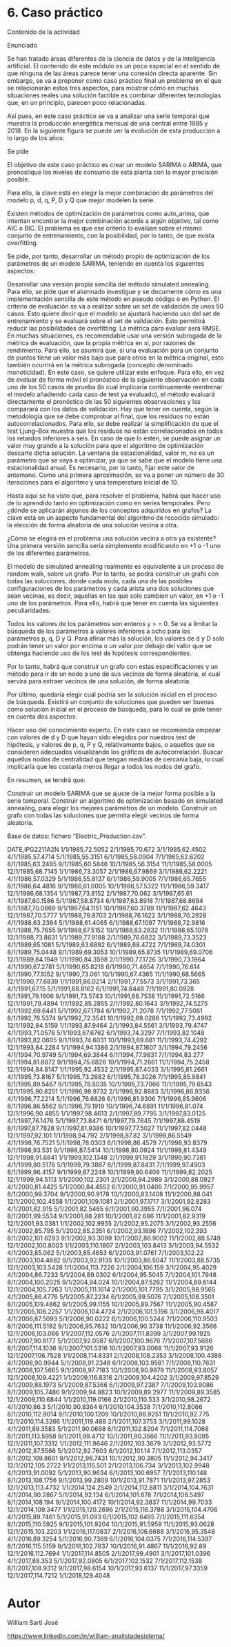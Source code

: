 # 6. Caso práctico

Contenido de la actividad

Enunciado



Se han tratado áreas diferentes de la ciencia de datos y de la inteligencia artificial. El contenido de este módulo es un poco especial en el sentido de que ninguna de las áreas parece tener una conexión directa aparente. Sin embargo, se va a proponer como caso práctico final un problema en el que se relacionarán estos tres aspectos, para mostrar cómo en muchas situaciones reales una solución factible es combinar diferentes tecnologías que, en un principio, parecen poco relacionadas.



Así pues, en este caso práctico se va a analizar una serie temporal que muestra la producción energética mensual de una central entre 1985 y 2018. En la siguiente figura se puede ver la evolución de esta producción a lo largo de los años:









Se pide



El objetivo de este caso práctico es crear un modelo SARIMA o ARIMA, que pronostique los niveles de consumo de esta planta con la mayor precisión posible.



Para ello, la clave está en elegir la mejor combinación de parámetros del modelo p, d, q, P, D y Q que mejor modelen la serie. 



Existen métodos de optimización de parámetros como auto_arima, que intentan encontrar la mejor combinación acorde a algún objetivo, tal como AIC o BIC. El problema es que ese criterio lo evalúan sobre el mismo conjunto de entrenamiento, con la posibilidad, por lo tanto, de que exista overfitting.



Se pide, por tanto, desarrollar un método propio de optimización de los parámetros de un modelo SARIMA, teniendo en cuenta los siguientes aspectos:



Desarrollar una versión propia sencilla del método simulated annealing. Para ello, se pide que el alumnado investigue y se documente cómo es una implementación sencilla de este método en pseudo código o en Python.
El criterio de evaluación se va a realizar sobre un set de validación de unos 50 casos. Esto quiere decir que el modelo se ajustará haciendo uso del set de entrenamiento y se evaluará sobre el set de validación. Esto permitirá reducir las posibilidades de overfitting.
La métrica para evaluar será RMSE.
En muchas situaciones, es recomendable usar una versión subrogada de la métrica de evaluación, que la propia métrica en sí, por razones de rendimiento. Para ello, se asumirá que, si una evaluación para un conjunto de puntos tiene un valor más bajo que para otros en la métrica original, esto también ocurrirá en la métrica subrogada (concepto denominado monoticidad). En este caso, se quiere utilizar este enfoque. Para ello, en vez de evaluar de forma móvil el pronóstico de la siguiente observación en cada uno de los 50 casos de prueba (lo cual implicaría continuamente reentrenar el modelo añadiendo cada caso de test ya evaluado), el método evaluará directamente el pronóstico de las 50 siguientes observaciones y las comparará con los datos de validación.
Hay que tener en cuenta, según la metodología que se debe comprobar al final, que los residuos no están autocorrelacionados. Para ello, se debe realizar la simplificación de que el test Ljung–Box muestra que los residuos no están correlacionados en todos los retardos inferiores a seis. En caso de que lo estén, se puede asignar un valor muy grande a la solución para que el algoritmo de optimización descarte dicha solución.
La ventana de estacionalidad, valor m, no es un parámetro que se vaya a optimizar, ya que se sabe que el modelo tiene una estacionalidad anual. Es necesario, por lo tanto, fijar este valor de antemano.
Como una primera aproximación, se va a poner un número de 30 iteraciones para el algoritmo y una temperatura inicial de 10.


Hasta aquí se ha visto que, para resolver el problema, habrá que hacer uso de lo aprendido tanto en optimización como en series temporales. Pero ¿dónde se aplicarán algunos de los conceptos adquiridos en grafos? La clave está en un aspecto fundamental del algoritmo de recocido simulado: la elección de forma aleatoria de una solución vecina a otra.

¿Cómo se elegirá en el problema una solución vecina a otra ya existente? Una primera versión sencilla sería simplemente modificando en +1 o -1 uno de los diferentes parámetros. 



El modelo de simulated annealing realmente es equivalente a un proceso de random walk, sobre un grafo. Por lo tanto, se podrá construir un grafo con todas las soluciones, donde cada nodo, cada una de las posibles configuraciones de los parámetros y cada arista una dos soluciones que sean vecinas, es decir, aquellas en las que solo cambien un valor, en +1 o -1 uno de los parámetros. Para ello, habrá que tener en cuenta las siguientes peculiaridades:



Todos los valores de los parámetros son enteros y > = 0.
Se va a limitar la búsqueda de los parámetros a valores inferiores a ocho para los parámetros p, q, D y Q.
Para afinar más la solución, los valores de d y D solo podrán tener un valor por encima o un valor por debajo del valor que se obtenga haciendo uso de los test de hipótesis correspondientes.


Por lo tanto, habrá que construir un grafo con estas especificaciones y un método para ir de un nodo a uno de sus vecinos de forma aleatoria, el cual servirá para extraer vecinos de una solución, de forma aleatoria.



Por último, quedaría elegir cuál podría ser la solución inicial en el proceso de búsqueda. Existirá un conjunto de soluciones que pueden ser buenas como solución inicial en el proceso de búsqueda, para lo cual se pide tener en cuenta dos aspectos:



Hacer uso del conocimiento experto. En este caso se recomienda empezar con valores de d y D que hayan sido elegidos por nuestros test de hipótesis, y valores de p, q, P y Q, relativamente bajos, o aquellos que se consideren adecuados visualizando los gráficos de autocorrelación.
Buscar aquellos nodos de centralidad que tengan medidas de cercanía baja, lo cual implicaría que les costaría menos llegar a todos los nodos del grafo.


En resumen, se tendrá que:



Construir un modelo SARIMA que se ajuste de la mejor forma posible a la serie temporal.
Construir un algoritmo de optimización basado en simulated annealing, para elegir los mejores parámetros de un modelo.
Construir un grafo con todas las soluciones que permita elegir vecinos de forma aleatoria.


Base de datos: fichero “Electric_Production.csv”.


DATE,IPG2211A2N
1/1/1985,72.5052
2/1/1985,70.672
3/1/1985,62.4502
4/1/1985,57.4714
5/1/1985,55.3151
6/1/1985,58.0904
7/1/1985,62.6202
8/1/1985,63.2485
9/1/1985,60.5846
10/1/1985,56.3154
11/1/1985,58.0005
12/1/1985,68.7145
1/1/1986,73.3057
2/1/1986,67.9869
3/1/1986,62.2221
4/1/1986,57.0329
5/1/1986,55.8137
6/1/1986,59.9005
7/1/1986,65.7655
8/1/1986,64.4816
9/1/1986,61.0005
10/1/1986,57.5322
11/1/1986,59.3417
12/1/1986,68.1354
1/1/1987,73.8152
2/1/1987,70.062
3/1/1987,65.61
4/1/1987,60.1586
5/1/1987,58.8734
6/1/1987,63.8918
7/1/1987,68.8694
8/1/1987,70.0669
9/1/1987,64.1151
10/1/1987,60.3789
11/1/1987,62.4643
12/1/1987,70.5777
1/1/1988,79.8703
2/1/1988,76.1622
3/1/1988,70.2928
4/1/1988,63.2384
5/1/1988,61.4065
6/1/1988,67.1097
7/1/1988,72.9816
8/1/1988,75.7655
9/1/1988,67.5152
10/1/1988,63.2832
11/1/1988,65.1078
12/1/1988,73.8631
1/1/1989,77.9188
2/1/1989,76.6822
3/1/1989,73.3523
4/1/1989,65.1081
5/1/1989,63.6892
6/1/1989,68.4722
7/1/1989,74.0301
8/1/1989,75.0448
9/1/1989,69.3053
10/1/1989,65.8735
11/1/1989,69.0706
12/1/1989,84.1949
1/1/1990,84.3598
2/1/1990,77.1726
3/1/1990,73.1964
4/1/1990,67.2781
5/1/1990,65.8218
6/1/1990,71.4654
7/1/1990,76.614
8/1/1990,77.1052
9/1/1990,73.061
10/1/1990,67.4365
11/1/1990,68.5665
12/1/1990,77.6839
1/1/1991,86.0214
2/1/1991,77.5573
3/1/1991,73.365
4/1/1991,67.15
5/1/1991,68.8162
6/1/1991,74.8448
7/1/1991,80.0928
8/1/1991,79.1606
9/1/1991,73.5743
10/1/1991,68.7538
11/1/1991,72.5166
12/1/1991,79.4894
1/1/1992,85.2855
2/1/1992,80.1643
3/1/1992,74.5275
4/1/1992,69.6441
5/1/1992,67.1784
6/1/1992,71.2078
7/1/1992,77.5081
8/1/1992,76.5374
9/1/1992,72.3541
10/1/1992,69.0286
11/1/1992,73.4992
12/1/1992,84.5159
1/1/1993,87.9464
2/1/1993,84.5561
3/1/1993,79.4747
4/1/1993,71.0578
5/1/1993,67.6762
6/1/1993,74.3297
7/1/1993,82.1048
8/1/1993,82.0605
9/1/1993,74.6031
10/1/1993,69.681
11/1/1993,74.4292
12/1/1993,84.2284
1/1/1994,94.1386
2/1/1994,87.1607
3/1/1994,79.2456
4/1/1994,70.9749
5/1/1994,69.3844
6/1/1994,77.9831
7/1/1994,83.277
8/1/1994,81.8872
9/1/1994,75.6826
10/1/1994,71.2661
11/1/1994,75.2458
12/1/1994,84.8147
1/1/1995,92.4532
2/1/1995,87.4033
3/1/1995,81.2661
4/1/1995,73.8167
5/1/1995,73.2682
6/1/1995,78.3026
7/1/1995,85.9841
8/1/1995,89.5467
9/1/1995,78.5035
10/1/1995,73.7066
11/1/1995,79.6543
12/1/1995,90.8251
1/1/1996,98.9732
2/1/1996,92.8883
3/1/1996,86.9356
4/1/1996,77.2214
5/1/1996,76.6826
6/1/1996,81.9306
7/1/1996,85.9606
8/1/1996,86.5562
9/1/1996,79.1919
10/1/1996,74.6891
11/1/1996,81.074
12/1/1996,90.4855
1/1/1997,98.4613
2/1/1997,89.7795
3/1/1997,83.0125
4/1/1997,76.1476
5/1/1997,73.8471
6/1/1997,79.7645
7/1/1997,88.4519
8/1/1997,87.7828
9/1/1997,81.9386
10/1/1997,77.5027
11/1/1997,82.0448
12/1/1997,92.101
1/1/1998,94.792
2/1/1998,87.82
3/1/1998,86.5549
4/1/1998,76.7521
5/1/1998,78.0303
6/1/1998,86.4579
7/1/1998,93.8379
8/1/1998,93.531
9/1/1998,87.5414
10/1/1998,80.0924
11/1/1998,81.4349
12/1/1998,91.6841
1/1/1999,102.1348
2/1/1999,91.1829
3/1/1999,90.7381
4/1/1999,80.5176
5/1/1999,79.3887
6/1/1999,87.8431
7/1/1999,97.4903
8/1/1999,96.4157
9/1/1999,87.2248
10/1/1999,80.6409
11/1/1999,82.2025
12/1/1999,94.5113
1/1/2000,102.2301
2/1/2000,94.2989
3/1/2000,88.0927
4/1/2000,81.4425
5/1/2000,84.4552
6/1/2000,91.0406
7/1/2000,95.9957
8/1/2000,99.3704
9/1/2000,90.9178
10/1/2000,83.1408
11/1/2000,88.041
12/1/2000,102.4558
1/1/2001,109.1081
2/1/2001,97.1717
3/1/2001,92.8283
4/1/2001,82.915
5/1/2001,82.5465
6/1/2001,90.3955
7/1/2001,96.074
8/1/2001,99.5534
9/1/2001,88.281
10/1/2001,82.686
11/1/2001,82.9319
12/1/2001,93.0381
1/1/2002,102.9955
2/1/2002,95.2075
3/1/2002,93.2556
4/1/2002,85.795
5/1/2002,85.2351
6/1/2002,93.1896
7/1/2002,102.393
8/1/2002,101.6293
9/1/2002,93.3089
10/1/2002,86.9002
11/1/2002,88.5749
12/1/2002,100.8003
1/1/2003,110.1807
2/1/2003,103.8413
3/1/2003,94.5532
4/1/2003,85.062
5/1/2003,85.4653
6/1/2003,91.0761
7/1/2003,102.22
8/1/2003,104.4682
9/1/2003,92.9135
10/1/2003,86.5047
11/1/2003,88.5735
12/1/2003,103.5428
1/1/2004,113.7226
2/1/2004,106.159
3/1/2004,95.4029
4/1/2004,86.7233
5/1/2004,89.0302
6/1/2004,95.5045
7/1/2004,101.7948
8/1/2004,100.2025
9/1/2004,94.024
10/1/2004,87.5262
11/1/2004,89.6144
12/1/2004,105.7263
1/1/2005,111.1614
2/1/2005,101.7795
3/1/2005,98.9565
4/1/2005,86.4776
5/1/2005,87.2234
6/1/2005,99.5076
7/1/2005,108.3501
8/1/2005,109.4862
9/1/2005,99.1155
10/1/2005,89.7567
11/1/2005,90.4587
12/1/2005,108.2257
1/1/2006,104.4724
2/1/2006,101.5196
3/1/2006,98.4017
4/1/2006,87.5093
5/1/2006,90.0222
6/1/2006,100.5244
7/1/2006,110.9503
8/1/2006,111.5192
9/1/2006,95.7632
10/1/2006,90.3738
11/1/2006,92.3566
12/1/2006,103.066
1/1/2007,112.0576
2/1/2007,111.8399
3/1/2007,99.1925
4/1/2007,90.8177
5/1/2007,92.0587
6/1/2007,100.9676
7/1/2007,107.5686
8/1/2007,114.1036
9/1/2007,101.5316
10/1/2007,93.0068
11/1/2007,93.9126
12/1/2007,106.7528
1/1/2008,114.8331
2/1/2008,108.2353
3/1/2008,100.4386
4/1/2008,90.9944
5/1/2008,91.2348
6/1/2008,103.9581
7/1/2008,110.7631
8/1/2008,107.5665
9/1/2008,97.7183
10/1/2008,90.9979
11/1/2008,93.8057
12/1/2008,109.4221
1/1/2009,116.8316
2/1/2009,104.4202
3/1/2009,97.8529
4/1/2009,88.1973
5/1/2009,87.5366
6/1/2009,97.2387
7/1/2009,103.9086
8/1/2009,105.7486
9/1/2009,94.8823
10/1/2009,89.2977
11/1/2009,89.3585
12/1/2009,110.6844
1/1/2010,119.0166
2/1/2010,110.533
3/1/2010,98.2672
4/1/2010,86.3
5/1/2010,90.8364
6/1/2010,104.3538
7/1/2010,112.8066
8/1/2010,112.9014
9/1/2010,100.1209
10/1/2010,88.9251
11/1/2010,92.775
12/1/2010,114.3266
1/1/2011,119.488
2/1/2011,107.3753
3/1/2011,99.1028
4/1/2011,89.3583
5/1/2011,90.0698
6/1/2011,102.8204
7/1/2011,114.7068
8/1/2011,113.5958
9/1/2011,99.4712
10/1/2011,90.3566
11/1/2011,93.8095
12/1/2011,107.3312
1/1/2012,111.9646
2/1/2012,103.3679
3/1/2012,93.5772
4/1/2012,87.5566
5/1/2012,92.7603
6/1/2012,101.14
7/1/2012,113.0357
8/1/2012,109.8601
9/1/2012,96.7431
10/1/2012,90.3805
11/1/2012,94.3417
12/1/2012,105.2722
1/1/2013,115.501
2/1/2013,106.734
3/1/2013,102.9948
4/1/2013,91.0092
5/1/2013,90.9634
6/1/2013,100.6957
7/1/2013,110.148
8/1/2013,108.1756
9/1/2013,99.2809
10/1/2013,91.7871
11/1/2013,97.2853
12/1/2013,113.4732
1/1/2014,124.2549
2/1/2014,112.8811
3/1/2014,104.7631
4/1/2014,90.2867
5/1/2014,92.134
6/1/2014,101.878
7/1/2014,108.5497
8/1/2014,108.194
9/1/2014,100.4172
10/1/2014,92.3837
11/1/2014,99.7033
12/1/2014,109.3477
1/1/2015,120.2696
2/1/2015,116.3788
3/1/2015,104.4706
4/1/2015,89.7461
5/1/2015,91.093
6/1/2015,102.6495
7/1/2015,111.6354
8/1/2015,110.5925
9/1/2015,101.9204
10/1/2015,91.5959
11/1/2015,93.0628
12/1/2015,103.2203
1/1/2016,117.0837
2/1/2016,106.6688
3/1/2016,95.3548
4/1/2016,89.3254
5/1/2016,90.7369
6/1/2016,104.0375
7/1/2016,114.5397
8/1/2016,115.5159
9/1/2016,102.7637
10/1/2016,91.4867
11/1/2016,92.89
12/1/2016,112.7694
1/1/2017,114.8505
2/1/2017,99.4901
3/1/2017,101.0396
4/1/2017,88.353
5/1/2017,92.0805
6/1/2017,102.1532
7/1/2017,112.1538
8/1/2017,108.9312
9/1/2017,98.6154
10/1/2017,93.6137
11/1/2017,97.3359
12/1/2017,114.7212
1/1/2018,129.4048



# Autor

William Sarti José

https://www.linkedin.com/in/william-analistadesistema/
